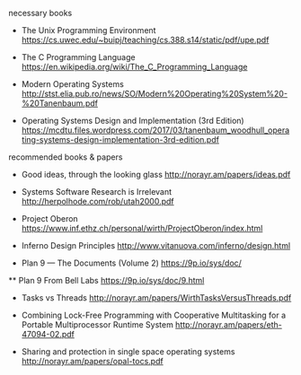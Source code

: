 necessary books

* The Unix Programming Environment
https://cs.uwec.edu/~buipj/teaching/cs.388.s14/static/pdf/upe.pdf

* The C Programming Language
https://en.wikipedia.org/wiki/The_C_Programming_Language

* Modern Operating Systems
http://stst.elia.pub.ro/news/SO/Modern%20Operating%20System%20-%20Tanenbaum.pdf

* Operating Systems Design and Implementation (3rd Edition)
https://mcdtu.files.wordpress.com/2017/03/tanenbaum_woodhull_operating-systems-design-implementation-3rd-edition.pdf

recommended books & papers

* Good ideas, through the looking glass
http://norayr.am/papers/ideas.pdf

* Systems Software Research is Irrelevant
http://herpolhode.com/rob/utah2000.pdf

* Project Oberon
https://www.inf.ethz.ch/personal/wirth/ProjectOberon/index.html

* Inferno Design Principles
http://www.vitanuova.com/inferno/design.html

* Plan 9 — The Documents (Volume 2)
https://9p.io/sys/doc/

** Plan 9 From Bell Labs
https://9p.io/sys/doc/9.html

* Tasks vs Threads
http://norayr.am/papers/WirthTasksVersusThreads.pdf

* Combining Lock-Free Programming with Cooperative Multitasking for a Portable Multiprocessor Runtime System
http://norayr.am/papers/eth-47094-02.pdf

* Sharing and protection in single space operating systems
http://norayr.am/papers/opal-tocs.pdf
